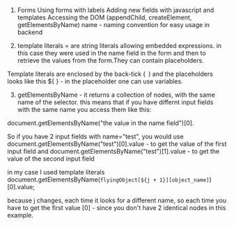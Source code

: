 1. Forms
Using forms with labels
Adding new fields with javascript and templates
Accessing the DOM (appendChild, createElement, getElementsByName)
name - naming convention for easy usage in backend


2. template literals = are string literals allowing embedded expressions.
in this case they were used in the name field in the form and then to retrieve the values from the form.They can contain placeholders.

Template literals are enclosed by the back-tick (` `) and the placeholders looks like this ${ } - in the placeholder one can use variables.

3. getElementsByName - it returns a collection of nodes, with the same name of the selector.
this means that if you have differnt input fields with the same name you access them like this:

document.getElementsByName("the value in the name field")[0].

So if you have 2 input fields with name="test", you would use 
document.getElementsByName("test")[0].value - to get the value of the first input field and 
document.getElementsByName("test")[1].value -  to get the value of the second input field

in my case I used template literals 
document.getElementsByName(`flyingObject[${j + 1}][object_name]`)[0].value;

because j changes, each time it looks for a different name, so each time you have to get the first value [0] - since you don't have 2 identical nodes in this example.

